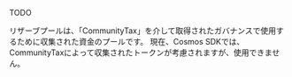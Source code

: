 TODO

リザーブプールは、「CommunityTax」を介して取得されたガバナンスで使用するために収集された資金のプールです。
現在、Cosmos SDKでは、CommunityTaxによって収集されたトークンが考慮されますが、使用できません。
